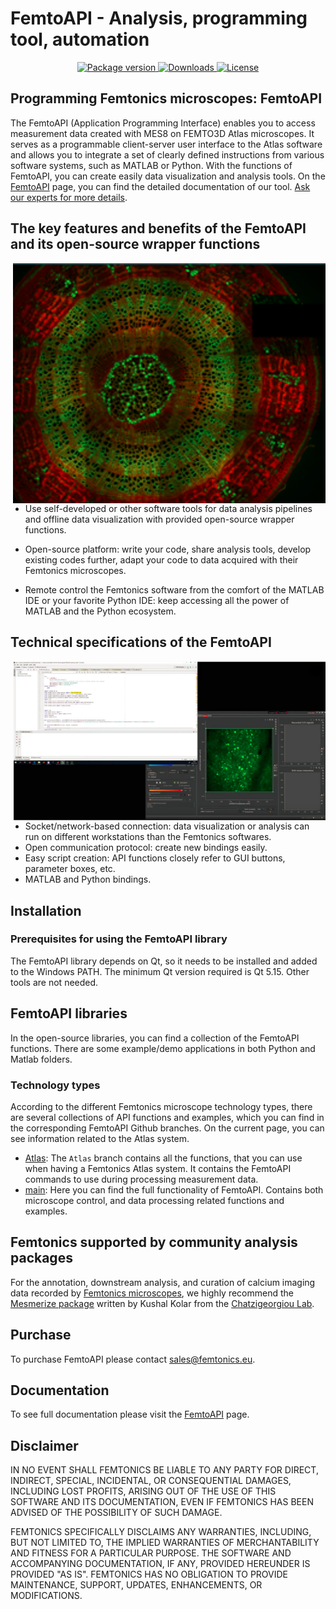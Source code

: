 # FemtoAPI - Analysis, programming tool, automation
<p align="center">  
<a href="https://pypi.org/project/femtoapi" target="_blank">
    <img src="https://badge.fury.io/py/femtoapi.svg" alt="Package version">
</a>
<a href="https://pepy.tech/project/femtoapi" target="_blank">
    <img src="https://static.pepy.tech/badge/femtoapi" alt="Downloads">
</a>
<a href="https://www.gnu.org/licenses/gpl-2.0" target="_blank">
    <img src="https://img.shields.io/badge/License-GPLv2-blue.svg" alt="License">
</a>
</p>

## Programming Femtonics microscopes: FemtoAPI

The FemtoAPI (Application Programming Interface) enables you to access measurement data created with MES8 on FEMTO3D Atlas microscopes. It serves as a programmable client-server user interface to the Atlas software
and allows you to integrate a set of clearly defined instructions from various software systems, such as MATLAB or Python.
With the functions of FemtoAPI, you can create easily data visualization and analysis tools.
On the [FemtoAPI](https://femtonics.atlassian.net/wiki/spaces/API2/pages/1448161743/FemtoAPI+2.0) page, you can find the detailed documentation of our tool.
[Ask our experts for more details](mailto:info@femtonics.eu).

## The key features and benefits of the FemtoAPI and its open-source wrapper functions

<img src="https://github.com/Femtonics/FemtoAPI/blob/main/docs/img/Picture1.png" width="500" align="right">

- Use self-developed or other software tools for data analysis pipelines and offline data visualization with provided open-source wrapper functions.
- Open-source platform: write your code, share analysis tools, develop existing codes further, adapt your code to data acquired with their Femtonics microscopes.
  
- Remote control the Femtonics software from the comfort of the MATLAB IDE or your favorite Python IDE: keep accessing all the power of MATLAB and the Python ecosystem.

## Technical specifications of the FemtoAPI

  <img src="https://github.com/Femtonics/FemtoAPI/blob/main/docs/img/Picture3.png" width="500" align="right">

  - Socket/network-based connection: data visualization or analysis can run on different workstations than the Femtonics softwares.
  - Open communication protocol: create new bindings easily.
  - Easy script creation: API functions closely refer to GUI buttons, parameter boxes, etc.
  - MATLAB and Python bindings.

## Installation

### Prerequisites for using the FemtoAPI library
The FemtoAPI library depends on Qt, so it needs to be installed and added to the Windows PATH. The minimum Qt version required is Qt 5.15. Other tools are not needed.

## FemtoAPI libraries
In the open-source libraries, you can find a collection of the FemtoAPI functions.
There are some example/demo applications in both Python and Matlab folders.

### Technology types
According to the different Femtonics microscope technology types, there are several collections of API functions and examples, which you can find in the corresponding FemtoAPI Github branches.
On the current page, you can see information related to the Atlas system.
- [Atlas](https://github.com/Femtonics/FemtoAPI/tree/Atlas): The ```Atlas``` branch contains all the functions, that you can use when having a Femtonics Atlas system. It contains the FemtoAPI commands to use during processing measurement data.  
- [main](https://github.com/Femtonics/FemtoAPI/tree/main): Here you can find the full functionality of FemtoAPI. Contains both microscope control, and data processing related functions and examples.  

## Femtonics supported by community analysis packages
For the annotation, downstream analysis, and curation of calcium imaging data recorded by [Femtonics microscopes](https://femtonics.eu/products/), we highly recommend the [Mesmerize package](https://github.com/kushalkolar/MESmerize) written by Kushal Kolar from the [Chatzigeorgiou Lab](https://www.chatzigeorgioulab.com/).
  
## Purchase

To purchase FemtoAPI please contact sales@femtonics.eu.

## Documentation
To see full documentation please visit the [FemtoAPI](https://femtonics.atlassian.net/wiki/spaces/API2/pages/1448161743/FemtoAPI+2.0) page.

## Disclaimer
IN NO EVENT SHALL FEMTONICS BE LIABLE TO ANY PARTY FOR DIRECT, INDIRECT, SPECIAL, 
INCIDENTAL, OR CONSEQUENTIAL DAMAGES, INCLUDING LOST PROFITS, ARISING OUT OF 
THE USE OF THIS SOFTWARE AND ITS DOCUMENTATION, EVEN IF FEMTONICS HAS BEEN 
ADVISED OF THE POSSIBILITY OF SUCH DAMAGE.

FEMTONICS SPECIFICALLY DISCLAIMS ANY WARRANTIES, INCLUDING, BUT NOT LIMITED TO, 
THE IMPLIED WARRANTIES OF MERCHANTABILITY AND FITNESS FOR A PARTICULAR 
PURPOSE. THE SOFTWARE AND ACCOMPANYING DOCUMENTATION, IF ANY, PROVIDED 
HEREUNDER IS PROVIDED "AS IS". FEMTONICS HAS NO OBLIGATION TO PROVIDE 
MAINTENANCE, SUPPORT, UPDATES, ENHANCEMENTS, OR MODIFICATIONS.

